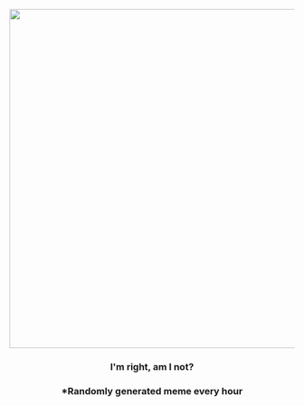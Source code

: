 <p align="center">
        <img src="https://i.redd.it/rtz9nhffrvl91.jpg" width="600" height="600">
        </p>
        <h3 align="center">I'm right, am I not?</h3>
        <h3 align="center">*Randomly generated meme every hour</h3>
    